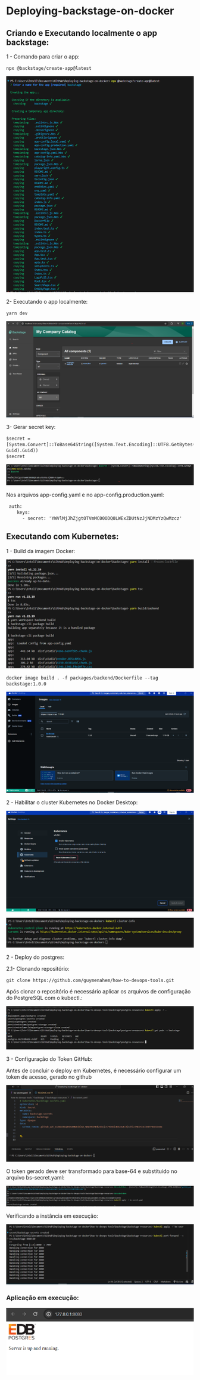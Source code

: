 # Deploying-backstage-on-docker

## Criando e Executando localmente o app backstage:

1 - Comando para criar o app:

```
npx @backstage/create-app@latest
```
![app_install](/Assets/app_install.png)


2- Executando o app localmente:

```
yarn dev 
```

![exec_local](/Assets/exe_local.png)

3- Gerar secret key:

```
$secret = [System.Convert]::ToBase64String([System.Text.Encoding]::UTF8.GetBytes((New-Guid).Guid))
$secret

```
![token](/Assets/gerar_token.png)

Nos arquivos app-config.yaml e no app-config.production.yaml:

```
 auth:
    keys:
      - secret: 'YWVlMjJhZjgtOTVmMC00ODQ0LWExZDUtNzJjNDMzYzQwMzcz'
```


## Executando com Kubernetes: 


1 - Build da imagem Docker:

![bulild](/Assets/image_build.png)

```
docker image build . -f packages/backend/Dockerfile --tag backstage:1.0.0
```

![docker_image](/Assets/imagem_no_docker.png)


2 - Habilitar o cluster Kubernetes no Docker Desktop:

![criar_cluster](/Assets/cluster_kubernetes.png)

![check_cluster](/Assets/check_cluster.png)


2 -  Deploy do postgres: 

2.1- Clonando repositório:

```
git clone https://github.com/guymenahem/how-to-devops-tools.git
```

Após clonar o repositório é necessário aplicar os arquivos de configuração do PostgreSQL com o kubectl.:

![config_postgrees](/Assets/config_postgrees.png)

3 - Configuração do Token GitHub:

Antes de concluir o deploy em Kubernetes, é necessário configurar um token de acesso, gerado no github

![git_token](/Assets/token_git.png)

O token gerado deve ser transformado para base-64 e substituido no arquivo bs-secret.yaml:

![git_token_base_64](/Assets/token_base64.png)

Verificando a instância em execução:

![instacia_exec](/Assets/instancia_exec.png)


### Aplicação em execução:

![aplic_exec](/Assets/aplic_exec.png)
